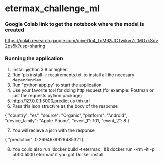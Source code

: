 # etermax_challenge_ml

### Google Colab link to get the notebook where the model is created

https://colab.research.google.com/drive/1o4_TnM62iJCTwikvrZcfMOxkSdv2ps5k?usp=sharing

### Running the application

1. Install python 3.8 or higher.
2. Run 'pip install -r requirements.txt' to install all the necesary dependencies.
3. Run "python app.py" to start the application
4. Use your favorite tool for doing http request (for example: Postman or just the requests python package)
5. http://127.0.0.1:5000/predict us this url
6. Pass this json structure as the body of the response

{
    "country": "es",
    "source": "Organic",
    "platform": "Android",
    "device_family": "Apple iPhone",
    "event_1": 101,
    "event_2": 8
}

7. You will recieve a json with the response

{
    "prediction": 0.2694689929485321
}

8. You could also run 'docker build -t etermax . && docker run --rm -it -p 5000:5000 etermax' if you got Docker install.
